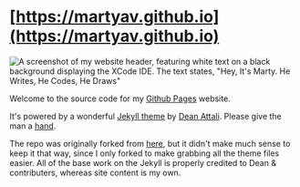 # [https://martyav.github.io](https://martyav.github.io)

![A screenshot of my website header, featuring white text on a black background displaying the XCode IDE. The text states, "Hey, It's Marty. He Writes, He Codes, He Draws"](https://martyav.github.io/img/Screen%20Shot%202018-02-12%20at%2004.28.29.png)

Welcome to the source code for my [Github Pages](https://pages.github.com/) website.

It's powered by a wonderful [Jekyll theme](http://deanattali.com/beautiful-jekyll) by [Dean Attali](http://deanattali.com). Please give the man a [hand](https://www.paypal.me/daattali/20).

The repo was originally forked from [here](https://github.com/daattali/beautiful-jekyll), but it didn't make much sense to keep it that way, since I only forked to make grabbing all the theme files easier. All of the base work on the Jekyll is properly credited to Dean & contributers, whereas site content is my own.
